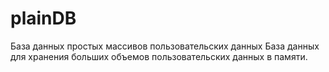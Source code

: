# plainDB
База данных простых массивов пользовательских данных
База данных для хранения больших объемов пользовательских данных в памяти.
